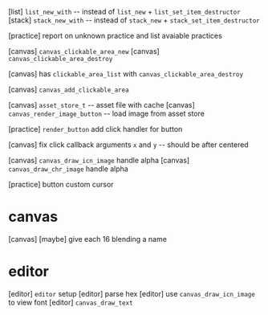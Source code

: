 [list] `list_new_with` -- instead of `list_new` + `list_set_item_destructor`
[stack] `stack_new_with` -- instead of `stack_new` + `stack_set_item_destructor`

[practice] report on unknown practice and list avaiable practices

[canvas] `canvas_clickable_area_new`
[canvas] `canvas_clickable_area_destroy`

[canvas] has `clickable_area_list` with `canvas_clickable_area_destroy`

[canvas] `canvas_add_clickable_area`

[canvas] `asset_store_t` -- asset file with cache
[canvas] `canvas_render_image_button` -- load image from asset store

[practice] `render_button` add click handler for button

[canvas] fix click callback arguments `x` and `y` -- should be after centered

[canvas] `canvas_draw_icn_image` handle alpha
[canvas] `canvas_draw_chr_image` handle alpha

[practice] button custom cursor

# canvas

[canvas] [maybe] give each 16 blending a name

# editor

[editor] `editor` setup
[editor] parse hex
[editor] use `canvas_draw_icn_image` to view font
[editor] `canvas_draw_text`
